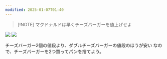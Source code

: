 ```yaml
---
modified: 2025-01-07T01:40
---
```


> [!NOTE] マクドナルドは早くチーズバーガーを値上げせよ

![](https://i.imgur.com/roLpHT7.png)
![](https://i.imgur.com/cDquVGM.png)


チーズバーガー2個の値段より、ダブルチーズバーガーの値段のほうが安い
なので、チーズバーガーを2つ買ってパンを捨てよう。


